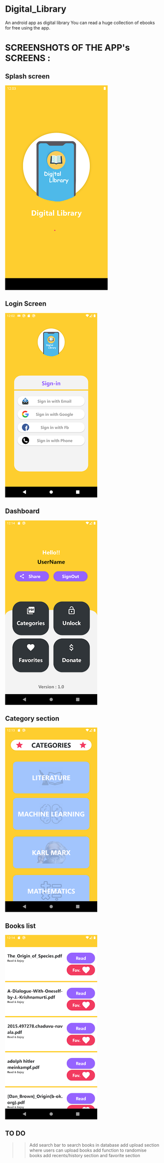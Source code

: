 # Digital_Library
An android app as digital library
You can read a huge collection of ebooks for free using the app.

# SCREENSHOTS OF THE APP's SCREENS :

## Splash screen
![image](https://github.com/Abhi73017/Digital_Library/blob/master/sc1.png)
## Login Screen
![image](https://github.com/Abhi73017/Digital_Library/blob/master/sc2.png)
## Dashboard
![image](https://github.com/Abhi73017/Digital_Library/blob/master/sc3.png)
## Category section
![image](https://github.com/Abhi73017/Digital_Library/blob/master/sc4.png)
## Books list
![image](https://github.com/Abhi73017/Digital_Library/blob/master/sc5.png)

## TO DO

 >> Add search bar to search books in database
 >> add upload section where users can upload books
 >> add function to randomise books
 >> add recents/history section and favorite section
